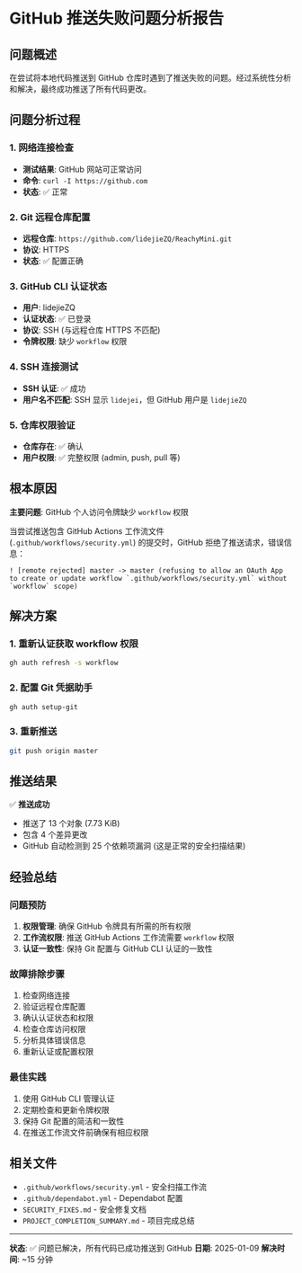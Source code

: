 # GitHub 推送失败问题分析报告

## 问题概述

在尝试将本地代码推送到 GitHub 仓库时遇到了推送失败的问题。经过系统性分析和解决，最终成功推送了所有代码更改。

## 问题分析过程

### 1. 网络连接检查
- **测试结果**: GitHub 网站可正常访问
- **命令**: `curl -I https://github.com`
- **状态**: ✅ 正常

### 2. Git 远程仓库配置
- **远程仓库**: `https://github.com/lidejieZQ/ReachyMini.git`
- **协议**: HTTPS
- **状态**: ✅ 配置正确

### 3. GitHub CLI 认证状态
- **用户**: lidejieZQ
- **认证状态**: ✅ 已登录
- **协议**: SSH (与远程仓库 HTTPS 不匹配)
- **令牌权限**: 缺少 `workflow` 权限

### 4. SSH 连接测试
- **SSH 认证**: ✅ 成功
- **用户名不匹配**: SSH 显示 `lidejei`，但 GitHub 用户是 `lidejieZQ`

### 5. 仓库权限验证
- **仓库存在**: ✅ 确认
- **用户权限**: ✅ 完整权限 (admin, push, pull 等)

## 根本原因

**主要问题**: GitHub 个人访问令牌缺少 `workflow` 权限

当尝试推送包含 GitHub Actions 工作流文件 (`.github/workflows/security.yml`) 的提交时，GitHub 拒绝了推送请求，错误信息：

```
! [remote rejected] master -> master (refusing to allow an OAuth App to create or update workflow `.github/workflows/security.yml` without `workflow` scope)
```

## 解决方案

### 1. 重新认证获取 workflow 权限
```bash
gh auth refresh -s workflow
```

### 2. 配置 Git 凭据助手
```bash
gh auth setup-git
```

### 3. 重新推送
```bash
git push origin master
```

## 推送结果

✅ **推送成功**

- 推送了 13 个对象 (7.73 KiB)
- 包含 4 个差异更改
- GitHub 自动检测到 25 个依赖项漏洞 (这是正常的安全扫描结果)

## 经验总结

### 问题预防
1. **权限管理**: 确保 GitHub 令牌具有所需的所有权限
2. **工作流权限**: 推送 GitHub Actions 工作流需要 `workflow` 权限
3. **认证一致性**: 保持 Git 配置与 GitHub CLI 认证的一致性

### 故障排除步骤
1. 检查网络连接
2. 验证远程仓库配置
3. 确认认证状态和权限
4. 检查仓库访问权限
5. 分析具体错误信息
6. 重新认证或配置权限

### 最佳实践
1. 使用 GitHub CLI 管理认证
2. 定期检查和更新令牌权限
3. 保持 Git 配置的简洁和一致性
4. 在推送工作流文件前确保有相应权限

## 相关文件

- `.github/workflows/security.yml` - 安全扫描工作流
- `.github/dependabot.yml` - Dependabot 配置
- `SECURITY_FIXES.md` - 安全修复文档
- `PROJECT_COMPLETION_SUMMARY.md` - 项目完成总结

---

**状态**: ✅ 问题已解决，所有代码已成功推送到 GitHub
**日期**: 2025-01-09
**解决时间**: ~15 分钟